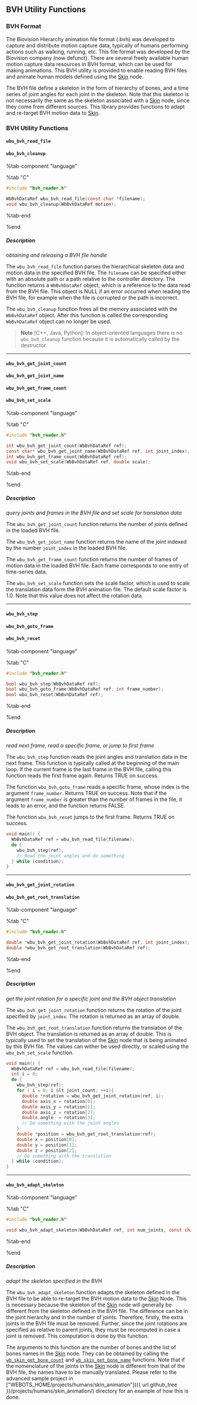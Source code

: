 ## BVH Utility Functions

### BVH Format

The Biovision Hierarchy animation file format (.bvh) was developed to capture and distribute motion capture data, typically of humans performing actions such as walking, running, etc.
This file format was developed by the Biovision company (now defunct).
There are several freely available human motion capture data resources in BVH format, which can be used for making animations.
This BVH utility is provided to enable reading BVH files and animate human models defined using the [Skin](../reference/skin.md) node.

The BVH file define a skeleton in the form of hierarchy of bones, and a time series of joint angles for each joint in the skeleton.
Note that this skeleton is not necessarily the same as the skeleton associated with a [Skin](../reference/skin.md) node, since they come from different sources.
This library provides functions to adapt and re-target BVH motion data to [Skin](../reference/skin.md).

### BVH Utility Functions

#### `wbu_bvh_read_file`
#### `wbu_bvh_cleanup`

%tab-component "language"

%tab "C"

```c
#include "bvh_reader.h"

WbBvhDataRef wbu_bvh_read_file(const char *filename);
void wbu_bvh_cleanup(WbBvhDataRef motion);
```

%tab-end

%end

##### Description

*obtaining and releasing a BVH file handle*

The `wbu_bvh_read_file` function parses the hierarchical skeleton data and motion data in the specified BVH file.
The `filename` can be specified either with an absolute path or a path relative to the controller directory.
The function returns a `WbBvhDataRef` object, which is a reference to the data read from the BVH file.
This object is NULL if an error occurred when reading the BVH file, for example when the file is corrupted or the path is incorrect.

The `wbu_bvh_cleanup` function frees all the memory associated with the `WbBvhDataRef` object.
After this function is called the corresponding `WbBvhDataRef` object can no longer be used.

<!-- -->

> **Note** [C++, Java, Python]:  In object-oriented languages there is no `wbu_bvh_cleanup` function because it is automatically called by the destructor.

---

#### `wbu_bvh_get_joint_count`
#### `wbu_bvh_get_joint_name`
#### `wbu_bvh_get_frame_count`
#### `wbu_bvh_set_scale`

%tab-component "language"

%tab "C"

```c
#include "bvh_reader.h"

int wbu_bvh_get_joint_count(WbBvhDataRef ref);
const char* wbu_bvh_get_joint_name(WbBvhDataRef ref, int joint_index);
int wbu_bvh_get_frame_count(WbBvhDataRef ref);
void wbu_bvh_set_scale(WbBvhDataRef ref, double scale);
```

%tab-end

%end

##### Description

*query joints and frames in the BVH file and set scale for translation data*

The `wbu_bvh_get_joint_count` function returns the number of joints defined in the loaded BVH file.

The `wbu_bvh_get_joint_name` function returns the name of the joint indexed by the number `joint_index` in the loaded BVH file.

The `wbu_bvh_get_frame_count` function returns the number of frames of motion data in the loaded BVH file. Each frame corresponds to one entry of time-series data.


The `wbu_bvh_set_scale` function sets the scale factor, which is used to scale the translation data form the BVH animation file.
The default scale factor is 1.0.
Note that this value does not affect the rotation data.

---

#### `wbu_bvh_step`
#### `wbu_bvh_goto_frame`
#### `wbu_bvh_reset`

%tab-component "language"

%tab "C"

```c
#include "bvh_reader.h"

bool wbu_bvh_step(WbBvhDataRef ref);
bool wbu_bvh_goto_frame(WbBvhDataRef ref, int frame_number);
bool wbu_bvh_reset(WbBvhDataRef ref);
```

%tab-end

%end

##### Description

*read next frame, read a specific frame, or jump to first frame*

The `wbu_bvh_step` function reads the joint angles and translation data in the next frame.
This function is typically called at the beginning of the main loop.
If the current frame is the last frame in the BVH file, calling this function reads the first frame again.
Returns TRUE on success.

The function `wbu_bvh_goto_frame` reads a specific frame, whose index is the argument `frame_number`.
Returns TRUE on success.
Note that if the argument `frame_number` is greater than the number of frames in the file, it leads to an error, and the function returns FALSE.

The function `wbu_bvh_reset` jumps to the first frame.
Returns TRUE on success.

``` c
void main() {
  WbBvhDataRef ref = wbu_bvh_read_file(filename);
  do {
    wbu_bvh_step(ref);
    // Read the joint angles and do something
  } while (condition);
}
```

---

#### `wbu_bvh_get_joint_rotation`
#### `wbu_bvh_get_root_translation`

%tab-component "language"

%tab "C"

```c
#include "bvh_reader.h"

double *wbu_bvh_get_joint_rotation(WbBvhDataRef ref, int joint_index);
double *wbu_bvh_get_root_translation(WbBvhDataRef ref);
```

%tab-end

%end

##### Description

*get the joint rotation for a specific joint and the BVH object translation*

The `wbu_bvh_get_joint_rotation` function returns the rotation of the joint specified by `joint_index`.
The rotation is returned as an array of double.

The `wbu_bvh_get_root_translation` function returns the translation of the BVH object.
The translation is returned as an array of double.
This is typically used to set the translation of the [Skin](../reference/skin.md) node that is being animated by this BVH file.
The values can wither be used directly, or scaled using the `wbu_bvh_set_scale` function.

``` c
void main() {
  WbBvhDataRef ref = wbu_bvh_read_file(filename);
  int i = 0;
  do {
    wbu_bvh_step(ref);
    for ( i = 0; i &lt joint_count; ++i){
      double *rotation = wbu_bvh_get_joint_rotation(ref, i);
      double axis_x = rotation[0];
      double axis_y = rotation[1];
      double axis_z = rotation[2];
      double angle  = rotation[3];
      // Do something with the joint angles
    }
    double *position = wbu_bvh_get_root_translation(ref);
    double x = position[0];
    double y = position[1];
    double z = position[2];
    // Do something with the translation
  } while (condition);
}
```

---

#### `wbu_bvh_adapt_skeleton`

%tab-component "language"

%tab "C"

```c
#include "bvh_reader.h"

void wbu_bvh_adapt_skeleton(WbBvhDataRef ref, int num_joints, const char** joint_name_list);
```

%tab-end

%end

##### Description

*adapt the skeleton specified in the BVH*

The `wbu_bvh_adapt_skeleton` function adapts the skeleton defined in the BVH file to be able to re-target the BVH motion data to the [Skin](#skin) Node.
This is necessary because the skeleton of the [Skin](#skin) node will generally be different from the skeleton defined in the BVH file.
The difference can be in the joint hierarchy and in the number of joints.
Therefore, firstly, the extra joints in the BVH file must be removed.
Further, since the joint rotations are specified as relative to parent joints, they must be recomputed in case a joint is removed.
This computation is done by this function.

The arguments to this function are the number of bones and the list of bones names in the [Skin](../reference/skin.md) node.
They can be obtained by calling the [`wb_skin_get_bone_count`](../reference/skin.md#wb_skin_get_bone_count) and [`wb_skin_get_bone_name`](../reference/skin.md#wb_skin_get_bone_name) functions.
Note that if the nomenclature of the joints in the [Skin](../reference/skin.md) node is different from that of the BVH file, the names have to be manually translated.
Please refer to the advanced sample project in ["WEBOTS\_HOME/projects/humans/skin_animation"]({{ url.github_tree }}/projects/humans/skin_animation/) directory for an example of how this is done.
